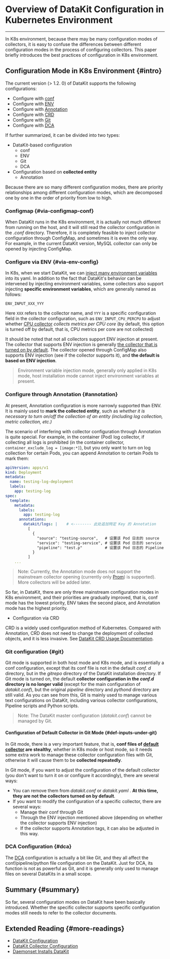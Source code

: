 # Overview of DataKit Configuration in Kubernetes Environment
---

In K8s environment, because there may be many configuration modes of collectors, it is easy to confuse the differences between different configuration modes in the process of configuring collectors. This paper briefly introduces the best practices of configuration in K8s environment.

## Configuration Mode in K8s Environment {#intro}

The current version (> 1.2. 0) of DataKit supports the following configurations:

- Configure with [conf](datakit-daemonset-deploy.md#configmap-setting)
- Configure with [ENV](datakit-daemonset-deploy.md#using-k8-env)
- Configure with [Annotation](container-log.md#logging-with-annotation-or-label)
- Configure with [CRD](kubernetes-crd.md)
- Configure with [Git](datakit-conf.md#using-gitrepo)
- Configure with [DCA](dca.md)

If further summarized, it can be divided into two types:

- DataKit-based configuration
	- conf
	- ENV
	- Git
	- DCA
- Configuration based on **collected entity**
	- Annotation

Because there are so many different configuration modes, there are priority relationships among different configuration modes, which are decomposed one by one in the order of priority from low to high.

### Configmap {#via-configmap-conf}

When DataKit runs in the K8s environment, it is actually not much different from running on the host, and it will still read the collector configuration in the _.conf_ directory. Therefore, it is completely feasible to inject collector configuration through ConfigMap, and sometimes it is even the only way. For example, in the current DataKit version, MySQL collector can only be opened by injecting ConfigMap.

### Configure via ENV {#via-env-config}

In K8s, when we start DataKit, we can [inject many environment variables](datakit-daemonset-deploy.md#using-k8-env) into its yaml. In addition to the fact that DataKit's behavior can be intervened by injecting environment variables, some collectors also support injecting **specific environment variables**, which are generally named as follows:

```shell
ENV_INPUT_XXX_YYY
```

Here `XXX` refers to the collector name, and `YYY` is a specific configuration field in the collector configuration, such as `ENV_INPUT_CPU_PERCPU` to adjust whether [CPU collector](cpu.md) _collects metrics per CPU core_ (by default, this option is turned off by default, that is, CPU metrics per core are not collected)

It should be noted that not all collectors support ENV injection at present. The collector that supports ENV injection is generally [the collector that is turned on by default](datakit-input-conf.md#default-enabled-inputs). The collector opened through ConfigMap also supports ENV injection (see if the collector supports it), and **the default is based on ENV injection**.

> Environment variable injection mode, generally only applied in K8s mode, host installation mode cannot inject environment variables at present.

### Configure through Annotation {#annotation}

At present, Annotation configuration is more narrowly supported than ENV. It is mainly used to **mark the collected entity**, such as _whether it is necessary to turn on/off the collection of an entity (including log collection, metric collection, etc.)_

The scenario of interfering with collector configuration through Annotation is quite special. For example, in the container (Pod) log collector, if collecting all logs is prohibited (in the container collector, `container_exclude_log = [image:*]`), but you only want to turn on log collection for certain Pods, you can append Annotation to certain Pods to mark them:

```yaml
apiVersion: apps/v1
kind: Deployment
metadata:
  name: testing-log-deployment
  labels:
    app: testing-log
spec:
  template:
    metadata:
      labels:
        app: testing-log
      annotations:
        datakit/logs: |    # <-------- 此处追加特定 Key 的 Annotation
          [
            {
              "source": "testing-source",   # 设置该 Pod 日志的 source
              "service": "testing-service", # 设置该 Pod 日志的 service
              "pipeline": "test.p"          # 设置该 Pod 日志的 Pipeline
            }
          ]
	...
```

> Note: Currently, the Annotation mode does not support the mainstream collector opening (currently only [Prom](prom.md)) is supported). More collectors will be added later.

So far, in DataKit, there are only three mainstream configuration modes in K8s environment, and their priorities are gradually improved, that is, conf mode has the lowest priority, ENV takes the second place, and Annotation mode has the highest priority.

- Configuration via CRD

CRD is a widely used configuration method of Kubernetes. Compared with Annotation, CRD does not need to change the deployment of collected objects, and it is less invasive. See [DataKit CRD Usage Documentation](kubernetes-crd.md).

### Git configuration {#git}

Git mode is supported in both host mode and K8s mode, and is essentially a conf configuration, except that its conf file is not in the default _conf. d_ directory, but in the _gitrepo_ directory of the DataKit installation directory. If Git mode is turned on, the default **collector configuration in the _conf.d_ directory is no longer valid** (except for the main configuration of _datakit.conf_), but the original _pipeline_ directory and _pythond_ directory are still valid. As you can see from this, Git is mainly used to manage various text configurations on DataKit, including various collector configurations, Pipeline scripts and Python scripts.

> Note: The DataKit master configuration (_datakit.conf_) cannot be managed by Git.

#### Configuration of Default Collector in Git Mode {#def-inputs-under-git}

In Git mode, there is a very important feature, that is, **conf files of [default collector](datakit-input-conf.md#default-enabled-inputs) are stealthy**, whether in K8s mode or host mode, so it needs some extra work to manage these collector configuration files with Git, otherwise it will cause them to be **collected repeatedly**.

In Git mode, if you want to adjust the configuration of the default collector (you don't want to turn it on or configure it accordingly), there are several ways:

- You can remove them from _datakit.conf_ or _datakit.yaml_ . **At this time, they are not the collectors turned on by default**.
-	If you want to modify the configuration of a specific collector, there are several ways:
	- Manage their conf through Git
	- Through the ENV injection mentioned above (depending on whether the collector supports ENV injection)
	- If the collector supports Annotation tags, it can also be adjusted in this way.

### DCA Configuration {#dca}

The [DCA](dca.md) configuration is actually a bit like Git, and they all affect the conf/pipeline/python file configuration on the DataKit. Just for DCA, its function is not as powerful as Git, and it is generally only used to manage files on several DataKits in a small scope.

## Summary {#summary}

So far, several configuration modes on DataKit have been basically introduced. Whether the specific collector supports specific configuration modes still needs to refer to the collector documents.

## Extended Reading {#more-readings}

- [DataKit Configuration](datakit-conf.md) 
- [DataKit Collector Configuration](datakit-input-conf.md) 
- [Daemonset Installs DataKit](datakit-daemonset-deploy.md)
